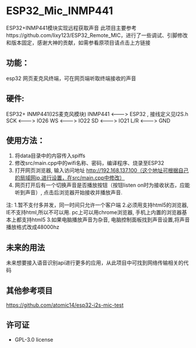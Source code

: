 # ESP32_Mic_INMP441
ESP32+INMP441模块实现远程获取声音
此项目主要参考https://github.com/lixy123/ESP32_Remote_MIC，进行了一些调试、引脚修改和版本固定，感谢大神的贡献，如需参看原项目请点击上方链接

## 功能：
esp32 网页麦克风终端，可在网页端听取终端接收的声音

## 硬件:
ESP32+ INMP441(I2S麦克风模块)
INMP441 <---> ESP32 , 接线定义见I2S.h
SCK <---> IO26
WS <---> IO22
SD <---> IO21
L/R <---> GND

## 使用方法：
1. 将data目录中的内容传入spiffs 
2. 修改src/main.cpp中的wifi名称、密码，编译程序、烧录至ESP32
3. 打开网页浏览器, 输入访问地址 http://192.168.137.100（这个地址可根据自己的局域网ip,进行设置，在src/main.cpp中修改）
4. 网页打开后有一个切换声音是否播放按钮（按钮listen on时为接收状态，应能听到声音）, 点击后浏览器开始接收并播放声音.

注:
1.暂不支付多并发，同一时间只允许一个客户端
2.必须用支持html5的浏览器, IE不支持html,所以不可以用. pc上可以用chrome浏览器, 手机上内置的浏览器基本上都支持html5
3.如果电脑播放声音为杂音, 电脑控制面板找到声音设置,将声音播放格式改成48000hz

## 未来的用法
未来想要接入语音识别api进行更多的应用，从此项目中可找到网络传输相关的代码

## 其他参考项目
https://github.com/atomic14/esp32-i2s-mic-test

## 许可证
* GPL-3.0 license

